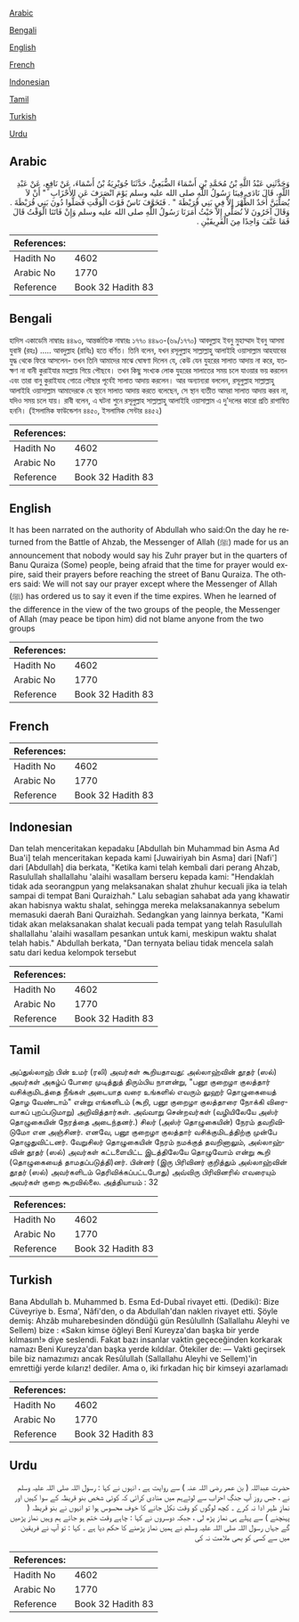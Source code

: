 [Arabic](#arabic)

[Bengali](#bengali)

[English](#english)

[French](#french)

[Indonesian](#indonesian)

[Tamil](#tamil)

[Turkish](#turkish)

[Urdu](#urdu)

## Arabic


<div dir="rtl" lang="ar" style={{fontSize:'larger',backgroundColor:'#f8f9fa',padding:20}}>
وَحَدَّثَنِي عَبْدُ اللَّهِ بْنُ مُحَمَّدِ بْنِ أَسْمَاءَ الضُّبَعِيُّ، حَدَّثَنَا جُوَيْرِيَةُ بْنُ أَسْمَاءَ، عَنْ نَافِعٍ، عَنْ عَبْدِ اللَّهِ، قَالَ نَادَى فِينَا رَسُولُ اللَّهِ صلى الله عليه وسلم يَوْمَ انْصَرَفَ عَنِ الأَحْزَابِ ‏ "‏ أَنْ لاَ يُصَلِّيَنَّ أَحَدٌ الظُّهْرَ إِلاَّ فِي بَنِي قُرَيْظَةَ ‏"‏ ‏.‏ فَتَخَوَّفَ نَاسٌ فَوْتَ الْوَقْتِ فَصَلُّوا دُونَ بَنِي قُرَيْظَةَ ‏.‏ وَقَالَ آخَرُونَ لاَ نُصَلِّي إِلاَّ حَيْثُ أَمَرَنَا رَسُولُ اللَّهِ صلى الله عليه وسلم وَإِنْ فَاتَنَا الْوَقْتُ قَالَ فَمَا عَنَّفَ وَاحِدًا مِنَ الْفَرِيقَيْنِ ‏.‏
</div>
<div style={{backgroundColor:'#f8f9fa',padding:20, marginBottom: 10}}><table> <thead> <tr> <th>References:</th> <th></th> </tr> </thead> <tbody><tr><td>Hadith No</td><td>4602</td></tr><tr><td>Arabic No</td><td>1770</td></tr><tr><td>Reference</td><td>Book 32 Hadith 83</td></tr></tbody></table></div>

## Bengali


<div dir="ltr" lang="bn" style={{fontSize:'larger',backgroundColor:'#f8f9fa',padding:20}}>
হাদিস একাডেমি নাম্বারঃ ৪৪৯৩, আন্তর্জাতিক নাম্বারঃ ১৭৭০ ৪৪৯৩-(৬৯/১৭৭০) আবদুল্লাহ ইবনু মুহাম্মাদ ইবনু আসমা যুবাঈ (রহঃ) ..... আবদুল্লাহ (রাযিঃ) হতে বর্ণিত। তিনি বলেন, যখন রসূলুল্লাহ সাল্লাল্লাহু আলাইহি ওয়াসাল্লাম আহযাবের যুদ্ধ থেকে ফিরে আসলেন- তখন তিনি আমাদের মাঝে ঘোষণা দিলেন যে, কেউ যেন যুহরের সালাত আদায় না করে, যতক্ষণ না বানী কুরাইযার মহল্লায় গিয়ে পৌছবে। তখন কিছু সংখ্যক লোক যুহরের সালাতের সময় চলে যাওয়ার ভয় করলেন এবং তারা বানু কুরাইযাহ গোত্রে পৌছার পূর্বেই সালাত আদায় করলেন। আর অন্যান্যরা বললেন, রসূলুল্লাহ সাল্লাল্লাহু আলাইহি ওয়াসাল্লাম আমাদেরকে যে স্থানে সালাত আদায় করতে বলেছেন, সে স্থান ব্যতীত আমরা সালাত আদায় করব না, যদিও সময় চলে যায়। রাবী বলেন, এ ঘটনা শুনে রসূলুল্লাহ সাল্লাল্লাহু আলাইহি ওয়াসাল্লাম এ দু'দলের কারো প্রতি রাগান্বিত হননি। (ইসলামিক ফাউন্ডেশন ৪৪৫০, ইসলামিক সেন্টার ৪৪৫২)
</div>
<div style={{backgroundColor:'#f8f9fa',padding:20, marginBottom: 10}}><table> <thead> <tr> <th>References:</th> <th></th> </tr> </thead> <tbody><tr><td>Hadith No</td><td>4602</td></tr><tr><td>Arabic No</td><td>1770</td></tr><tr><td>Reference</td><td>Book 32 Hadith 83</td></tr></tbody></table></div>

## English


<div dir="ltr" lang="en" style={{fontSize:'larger',backgroundColor:'#f8f9fa',padding:20}}>
It has been narrated on the authority of Abdullah who said:On the day he returned from the Battle of Ahzab, the Messenger of Allah (ﷺ) made for us an announcement that nobody would say his Zuhr prayer but in the quarters of Banu Quraiza (Some) people, being afraid that the time for prayer would expire, said their prayers before reaching the street of Banu Quraiza. The others said: We will not say our prayer except where the Messenger of Allah (ﷺ) has ordered us to say it even if the time expires. When he learned of the difference in the view of the two groups of the people, the Messenger of Allah (may peace be tipon him) did not blame anyone from the two groups
</div>
<div style={{backgroundColor:'#f8f9fa',padding:20, marginBottom: 10}}><table> <thead> <tr> <th>References:</th> <th></th> </tr> </thead> <tbody><tr><td>Hadith No</td><td>4602</td></tr><tr><td>Arabic No</td><td>1770</td></tr><tr><td>Reference</td><td>Book 32 Hadith 83</td></tr></tbody></table></div>

## French


<div dir="ltr" lang="fr" style={{fontSize:'larger',backgroundColor:'#f8f9fa',padding:20}}>

</div>
<div style={{backgroundColor:'#f8f9fa',padding:20, marginBottom: 10}}><table> <thead> <tr> <th>References:</th> <th></th> </tr> </thead> <tbody><tr><td>Hadith No</td><td>4602</td></tr><tr><td>Arabic No</td><td>1770</td></tr><tr><td>Reference</td><td>Book 32 Hadith 83</td></tr></tbody></table></div>

## Indonesian


<div dir="ltr" lang="id" style={{fontSize:'larger',backgroundColor:'#f8f9fa',padding:20}}>
Dan telah menceritakan kepadaku [Abdullah bin Muhammad bin Asma Ad Bua'i] telah menceritakan kepada kami [Juwairiyah bin Asma] dari [Nafi'] dari [Abdullah] dia berkata, "Ketika kami telah kembali dari perang Ahzab, Rasulullah shallallahu 'alaihi wasallam berseru kepada kami: "Hendaklah tidak ada seorangpun yang melaksanakan shalat zhuhur kecuali jika ia telah sampai di tempat Bani Quraizhah." Lalu sebagian sahabat ada yang khawatir akan habisnya waktu shalat, sehingga mereka melaksanakannya sebelum memasuki daerah Bani Quraizhah. Sedangkan yang lainnya berkata, "Kami tidak akan melaksanakan shalat kecuali pada tempat yang telah Rasulullah shallallahu 'alaihi wasallam pesankan untuk kami, meskipun waktu shalat telah habis." Abdullah berkata, "Dan ternyata beliau tidak mencela salah satu dari kedua kelompok tersebut
</div>
<div style={{backgroundColor:'#f8f9fa',padding:20, marginBottom: 10}}><table> <thead> <tr> <th>References:</th> <th></th> </tr> </thead> <tbody><tr><td>Hadith No</td><td>4602</td></tr><tr><td>Arabic No</td><td>1770</td></tr><tr><td>Reference</td><td>Book 32 Hadith 83</td></tr></tbody></table></div>

## Tamil


<div dir="ltr" lang="ta" style={{fontSize:'larger',backgroundColor:'#f8f9fa',padding:20}}>
அப்துல்லாஹ் பின் உமர் (ரலி) அவர்கள் கூறியதாவது: அல்லாஹ்வின் தூதர் (ஸல்) அவர்கள் அகழ்ப் போரை முடித்துத் திரும்பிய நாளன்று, "பனூ குறைழா குலத்தார் வசிக்குமிடத்தை நீங்கள் அடையாத வரை உங்களில் எவரும் லுஹர் தொழுகையைத் தொழ வேண்டாம்" என்று எங்களிடம் (கூறி, பனூ குறைழா குலத்தாரை நோக்கி விரைவாகப் புறப்படுமாறு) அறிவித்தார்கள். அவ்வாறு சென்றவர்கள் (வழியிலேயே அஸ்ர் தொழுகையின் நேரத்தை அடைந்தனர்.) சிலர் (அஸ்ர் தொழுகையின்) நேரம் தவறிவிடுமோ என அஞ்சினர். எனவே, பனூ குறைழா குலத்தார் வசிக்குமிடத்திற்கு முன்பே தொழுதுவிட்டனர். வேறுசிலர் தொழுகையின் நேரம் நமக்குத் தவறினாலும், அல்லாஹ்வின் தூதர் (ஸல்) அவர்கள் கட்டளையிட்ட இடத்திலேயே தொழுவோம் என்று கூறி (தொழுகையைத் தாமதப்படுத்தி)னர். பின்னர் (இரு பிரிவினர் குறித்தும் அல்லாஹ்வின் தூதர் (ஸல்) அவர்களிடம் தெரிவிக்கப்பட்டபோது) அவ்விரு பிரிவினரில் எவரையும் அவர்கள் குறை கூறவில்லை. அத்தியாயம் : 32
</div>
<div style={{backgroundColor:'#f8f9fa',padding:20, marginBottom: 10}}><table> <thead> <tr> <th>References:</th> <th></th> </tr> </thead> <tbody><tr><td>Hadith No</td><td>4602</td></tr><tr><td>Arabic No</td><td>1770</td></tr><tr><td>Reference</td><td>Book 32 Hadith 83</td></tr></tbody></table></div>

## Turkish


<div dir="ltr" lang="tr" style={{fontSize:'larger',backgroundColor:'#f8f9fa',padding:20}}>
Bana Abdullah b. Muhammed b. Esma Ed-Dubaî rivayet etti. (Dediki): Bize Cüveyriye b. Esma', Nâfi'den, o da Abdullah'dan naklen rivayet etti. Şöyle demiş: Ahzâb muharebesinden döndüğü gün Resûlullnh (Sallallahu Aleyhi ve Sellem) bize : «Sakın kimse öğleyi Benî Kureyza'dan başka bir yerde kılmasın!» diye seslendi. Fakat bazı insanlar vaktin geçeceğinden korkarak namazı Beni Kureyza'dan başka yerde kıldılar. Ötekiler de: — Vakti geçirsek bile biz namazımızı ancak Resûlullah (Sallallahu Aleyhi ve Sellem)'in emrettiği yerde kılarız! dediler. Ama o, iki fırkadan hiç bir kimseyi azarlamadı
</div>
<div style={{backgroundColor:'#f8f9fa',padding:20, marginBottom: 10}}><table> <thead> <tr> <th>References:</th> <th></th> </tr> </thead> <tbody><tr><td>Hadith No</td><td>4602</td></tr><tr><td>Arabic No</td><td>1770</td></tr><tr><td>Reference</td><td>Book 32 Hadith 83</td></tr></tbody></table></div>

## Urdu


<div dir="rtl" lang="ur" style={{fontSize:'larger',backgroundColor:'#f8f9fa',padding:20}}>
حضرت عبداللہ ( بن عمر رضی اللہ عنہ ) سے روایت ہے ، انہوں نے کہا : رسول اللہ صلی اللہ علیہ وسلم نے ، جس روز آپ جنگِ احزاب سے لوٹےہم میں منادی کرائی کہ کوئی شخص بنو قریظہ کے سوا کہیں اور نمازِ ظہر ادا نہ کرے ۔ کچھ لوگوں کو وقت نکل جانے کا خوف محسوس ہوا تو انہوں نے بنو قریظہ ( پہنچنے ) سے پہلے ہی نماز پڑھ لی ، جبکہ دوسروں نے کہا : چاہے وقت ختم ہو جائے ہم وہیں نماز پڑھیں گے جہاں رسول اللہ صلی اللہ علیہ وسلم نے ہمیں نماز پڑھنے کا حکم دیا ہے ۔ کہا : تو آپ نے فریقین میں سے کسی کو بھی ملامت نہ کی
</div>
<div style={{backgroundColor:'#f8f9fa',padding:20, marginBottom: 10}}><table> <thead> <tr> <th>References:</th> <th></th> </tr> </thead> <tbody><tr><td>Hadith No</td><td>4602</td></tr><tr><td>Arabic No</td><td>1770</td></tr><tr><td>Reference</td><td>Book 32 Hadith 83</td></tr></tbody></table></div>